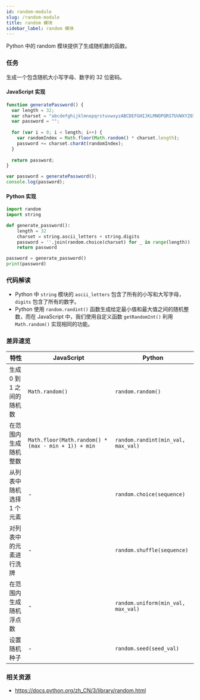 ```yaml
---
id: random-module
slug: /random-module
title: random 模块
sidebar_label: random 模块
---
```


Python 中的 random 模块提供了生成随机数的函数。

### 任务
生成一个包含随机大小写字母、数字的 32 位密码。


#### JavaScript 实现
```javascript
function generatePassword() {
  var length = 32;
  var charset = "abcdefghijklmnopqrstuvwxyzABCDEFGHIJKLMNOPQRSTUVWXYZ0123456789";
  var password = "";
  
  for (var i = 0; i < length; i++) {
    var randomIndex = Math.floor(Math.random() * charset.length);
    password += charset.charAt(randomIndex);
  }
  
  return password;
}

var password = generatePassword();
console.log(password);
```

#### Python 实现
```python
import random
import string

def generate_password():
    length = 32
    charset = string.ascii_letters + string.digits
    password = ''.join(random.choice(charset) for _ in range(length))
    return password

password = generate_password()
print(password)
```

### 代码解读
- Python 中 `string` 模块的 `ascii_letters` 包含了所有的小写和大写字母，`digits` 包含了所有的数字。
- Python 使用 `random.randint()` 函数生成给定最小值和最大值之间的随机整数，而在 JavaScript 中，我们使用自定义函数 `getRandomInt()` 利用 `Math.random()` 实现相同的功能。

### 差异速览

| 特性 | JavaScript | Python |
|---------|------------|--------|
| 生成 0 到 1 之间的随机数 | `Math.random()` | `random.random()` |
| 在范围内生成随机整数 | `Math.floor(Math.random() * (max - min + 1)) + min` | `random.randint(min_val, max_val)` |
| 从列表中随机选择 1 个元素 | - | `random.choice(sequence)` |
| 对列表中的元素进行洗牌 | - | `random.shuffle(sequence)` |
| 在范围内生成随机浮点数 | - | `random.uniform(min_val, max_val)` |
| 设置随机种子 | - | `random.seed(seed_val)` |

### 相关资源

- https://docs.python.org/zh_CN/3/library/random.html

